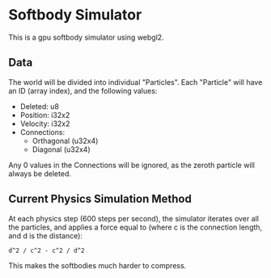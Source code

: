 # Softbody Simulator

This is a gpu softbody simulator using webgl2.

## Data

The world will be divided into individual "Particles". Each "Particle" will have an ID (array index), and the following values:

* Deleted: u8
* Position: i32x2
* Velocity: i32x2
* Connections:
  - Orthagonal (u32x4)
  - Diagonal (u32x4)

Any 0 values in the Connections will be ignored, as the zeroth particle will always be deleted.

## Current Physics Simulation Method

At each physics step (600 steps per second), the simulator iterates over all the particles, and applies a force equal to (where c is the connection length, and d is the distance):

```
d^2 / c^2 - c^2 / d^2
```

This makes the softbodies much harder to compress.
